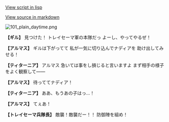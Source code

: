 [View script in lisp](../scripts/100201011.txt)

[View source in markdown](100201011.md)

![101_plain_daytime.png](../images/backgrounds/101_plain_daytime.png)

**【ギル】**
見つけた！
トレイセーマ軍の本隊だっ
よーし、やってやるぜ！

**【アルマス】**
ギルは下がってて
私が一気に切り込んでナディアを
助け出してみせる！

**【ティターニア】**
アルマス
急いては事をし損じると言いますよ
まず相手の様子をよく観察して――

**【アルマス】**
待っててナディア！

**【ティターニア】**
ああ、もうあの子はっ…！

**【アルマス】**
てぇあ！

**【トレイセーマ兵隊長】**
敵襲！敵襲だー！！
防御陣を組め！
